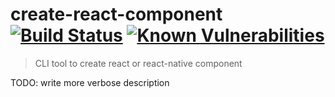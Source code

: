 # create-react-component [![Build Status](https://travis-ci.org/kacgrzes/create-react-component.svg?branch=master)](https://travis-ci.org/kacgrzes/create-react-component) [![Known Vulnerabilities](https://snyk.io/test/github/kacgrzes/create-react-component/badge.svg)](https://snyk.io/test/github/kacgrzes/create-react-component)

> CLI tool to create react or react-native component

TODO: write more verbose description